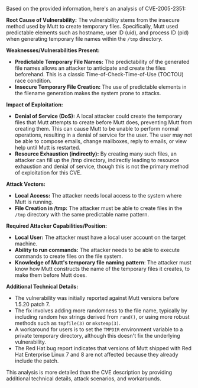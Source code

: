 Based on the provided information, here's an analysis of CVE-2005-2351:

**Root Cause of Vulnerability:**
The vulnerability stems from the insecure method used by Mutt to create temporary files. Specifically, Mutt used predictable elements such as hostname, user ID (uid), and process ID (pid) when generating temporary file names within the `/tmp` directory.

**Weaknesses/Vulnerabilities Present:**
- **Predictable Temporary File Names:** The predictability of the generated file names allows an attacker to anticipate and create the files beforehand. This is a classic Time-of-Check-Time-of-Use (TOCTOU) race condition.
- **Insecure Temporary File Creation:** The use of predictable elements in the filename generation makes the system prone to attacks.

**Impact of Exploitation:**
- **Denial of Service (DoS):** A local attacker could create the temporary files that Mutt attempts to create before Mutt does, preventing Mutt from creating them. This can cause Mutt to be unable to perform normal operations, resulting in a denial of service for the user. The user may not be able to compose emails, change mailboxes, reply to emails, or view help until Mutt is restarted.
- **Resource Exhaustion (indirectly):** By creating many such files, an attacker can fill up the /tmp directory, indirectly leading to resource exhaustion and denial of service, though this is not the primary method of exploitation for this CVE.

**Attack Vectors:**
- **Local Access:** The attacker needs local access to the system where Mutt is running.
- **File Creation in /tmp:** The attacker must be able to create files in the `/tmp` directory with the same predictable name pattern.

**Required Attacker Capabilities/Position:**
- **Local User:**  The attacker must have a local user account on the target machine.
- **Ability to run commands:** The attacker needs to be able to execute commands to create files on the file system.
- **Knowledge of Mutt's temporary file naming pattern**: The attacker must know how Mutt constructs the name of the temporary files it creates, to make them before Mutt does.

**Additional Technical Details:**
- The vulnerability was initially reported against Mutt versions before 1.5.20 patch 7.
-  The fix involves adding more randomness to the file name, typically by including random hex strings derived from `rand()`, or using more robust methods such as `tmpfile(3)` or `mkstemp(3)`.
- A workaround for users is to set the `TMPDIR` environment variable to a private temporary directory, although this doesn't fix the underlying vulnerability.
- The Red Hat bug report indicates that versions of Mutt shipped with Red Hat Enterprise Linux 7 and 8 are not affected because they already include the patch.

This analysis is more detailed than the CVE description by providing additional technical details, attack scenarios, and workarounds.